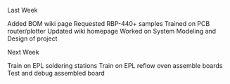 Last Week

Added BOM wiki page
Requested RBP-440+ samples
Trained on PCB router/plotter
Updated wiki homepage
Worked on System Modeling and Design of project

Next Week

Train on EPL soldering stations
Train on EPL reflow oven
assemble boards
Test and debug assembled board
